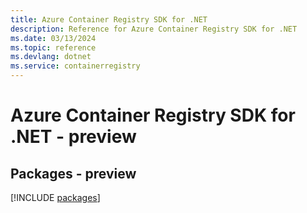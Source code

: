 ```yaml
---
title: Azure Container Registry SDK for .NET
description: Reference for Azure Container Registry SDK for .NET
ms.date: 03/13/2024
ms.topic: reference
ms.devlang: dotnet
ms.service: containerregistry
---
```

# Azure Container Registry SDK for .NET - preview
## Packages - preview
[!INCLUDE [packages](container-registry-index.md)]
